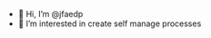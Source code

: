 
- 👋 Hi, I’m @jfaedp
- 👀 I’m interested in create self manage processes


<!---
jfaedp/jfaedp is a ✨ special ✨ repository because its `README.md` (this file) appears on your GitHub profile.
You can click the Preview link to take a look at your changes.
--->
